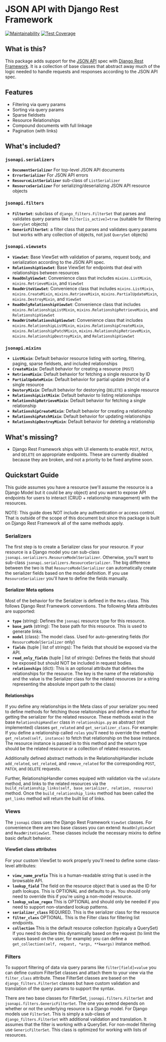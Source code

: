 # JSON API with Django Rest Framework

[![Maintainability](https://api.codeclimate.com/v1/badges/16dbdd6d5abd5795e602/maintainability)](https://codeclimate.com/repos/5b19bd02e4d5fd02930028c5/maintainability)
[![Test Coverage](https://api.codeclimate.com/v1/badges/16dbdd6d5abd5795e602/test_coverage)](https://codeclimate.com/repos/5b19bd02e4d5fd02930028c5/test_coverage)

## What is this?

This package adds support for the [JSON API](http://jsonapi.org) spec with [Django Rest Framework](http://www.django-rest-framework.org/). It is a collection of base classes that abstract away much of the logic needed to handle requests and responses according to the JSON API spec.

## Features

- Filtering via query params
- Sorting via query params
- Sparse fieldsets
- Resource Relationships
- Compound documents with full linkage
- Pagination (with links)

## What's included?

### `jsonapi.serializers`

- **`DocumentSerializer`** For top-level JSON API documents
- **`ErrorSerializer`** For JSON API errors
- **`ResourceListSerializer`** sub-class of `ListSerializer`
- **`ResourceSerializer`** For serializing/deserializing JSON API resource objects

### `jsonapi.filters`

- **`FilterSet`**: subclass of `django_filters.FilterSet` that parses and validates query params like `filter[is_active]=true` (suitable for filtering `QuerySet` objects)
- **`GenericFilterSet`**: a filter class that parses and validates query params but works with any collection of objects, not just `QuerySet` objects)

### `jsonapi.viewsets`

- **`ViewSet`**: Base ViewSet with validation of params, request body, and serialization according to the JSON API spec.
- **`RelationshipViewSet`**: Base ViewSet for endpoints that deal with relationships between resources
- **`ReadOnlyViewSet`**: Convenience class that includes `mixins.ListMixin`, `mixins.RetrieveMixin`, and `ViewSet`
- **`ReadWriteViewSet`**: Convenience class that includes `mixins.ListMixin`, `mixins.CreateMixin`, `mixins.RetrieveMixin`, `mixins.PartialUpdateMixin`, `mixins.DestroyMixin`, and `ViewSet`
- **`ReadOnlyRelationshipViewSet`**: Convenience class that includes `mixins.RelationshipListMixin`, `mixins.RelationshipRetrieveMixin`, and `RelationshipViewSet`
- **`ReadWriteRelationshipViewSet`**: Convenience class that includes `mixins.RelationshipListMixin`, `mixins.RelationshipCreateMixin`, `mixins.RelationshipPatchMixin`, `mixins.RelationshipRetrieveMixin`, `mixins.RelationshipDestroyMixin`, and `RelationshipViewSet`

### `jsonapi.mixins`

- **`ListMixin`**: Default behavior resource listing with sorting, filtering, paging, sparse fieldsets, and included relationships
- **`CreateMixin`**: Default behavior for creating a resource (`POST`)
- **`RetrieveMixin`**: Default behavior for fetching a single resource by ID
- **`PartialUpdateMixin`**: Default behavior for partial update (`PATCH`) of a single resource
- **`DestoryMixin`**: Default behavior for destorying (`DELETE`) a single resource
- **`RelationshipListMixin`**: Default behavior to listing relationships
- **`RelationshipRetrieveMixin`**: Default behavior for fetching a single relationship
- **`RelationshipCreateMixin`**: Default behavior for creating a relationship
- **`RelationshipPatchMixin`**: Default behavior for updating relationships
- **`RelationshipDestroyMixin`**: Default behavior for deleting a relationship

## What's missing?

- Django Rest Framework ships with UI elements to enable `POST`, `PATCH`, and `DELETE` on appropriate endpoints. These are currently disabled because they are broken, and not a priority to be fixed anytime soon.

## Quickstart Guide

This guide assumes you have a resource (we'll assume the resource is a Django Model but it could be any object) and you want to expose API endpoints for users to interact (CRUD + relationship management) with the resources.

NOTE: This guide does NOT include any authentication or access control. That is outside of the scope of this document but since this package is built on Django Rest Framework all of the same methods apply.

### Serializers

The first step is to create a Serializer class for your resource. If your resource is a Django model you can sub-class `jsonapi.serializers.ResourceModelSerializer`. Otherwise, you'll want to sub-class `jsonapi.serializers.ResourceSerializer`. The big difference between the two is that `ResourceModelSerializer` can automatically create the serializer fields based on the model definition. If you use `ResourceSerializer` you'll have to define the fields manually.

#### Serializer Meta options

Most of the behavior for the Serializer is defined in the `Meta` class. This follows Django Rest Framework conventions. The following Meta attributes are supported:

- **`type`** (string): Defines the `jsonapi` resource type for this resource.
- **`base_path`** (string): The base path for this resource. This is used to generate links.
- **`model`** (class): The model class. Used for auto-generating fields (for `ResourceModelSerializer` only)
- **`fields`** (tuple | list of strings): The fields that should be exposed via the API.
- **`read_only_fields`** (tuple | list of strings): Defines the fields that should be exposed but should NOT be included in request bodies.
- **`relationships`** (dict): This is an optional attribute that defines the relationships for the resource. The key is the name of the relationship and the value is the Serializer class for the related resources (or a string representing the absolute import path to the class)

#### Relationships

If you define any relationships in the Meta class of your serializer you need to define methods for fetching those relaitonships and define a method for getting the serializer for the related resource. These methods exist in the base `RelationshipHandler` class in `relationships.py` as abstract (not implemented) classes `get_related` and `get_serializer_class`. For example: If you define a relationship called `roles` you'll need to override the method `get_related(self, instance)` to fetch that relationship on the base instance.  The resource instance is passed in to this method and the return type should be the related resource or a collection of related resources.

Additionally defined abstract methods in the RelationshipHandler include `add_related`, `set_related`, and `remove_related` for the corresponding `POST`, `PATCH`, and `DELETE` requests.

Further, RelationshipHandler comes equiped with validation via the `validate` method, and links to the related resources via the `build_relationship_links(self, base_serializer, relation, resource)` method. Once the `build_relationship_links` method has been called the `get_links` method will return the built list of links.

### Views

The `jsonapi` class uses the Django Rest Framework `ViewSet` classes. For convenience there are two base classes you can extend: `ReadOnlyViewSet` and `ReadWriteViewSet`. These classes include the necessary mixins to define basic default behavior.

#### ViewSet class attributes

For your custom ViewSet to work properly you'll need to define some class-level attributes:

- **`view_name_prefix`** This is a human-readable string that is used in the browsable API.
- **`lookup_field`** The field on the resource object that is used as the ID for path lookups. This is OPTIONAL and defaults to `pk`. You should only need to override this if you're using a non-model resource.
- **`lookup_value_regex`** This is OPTIONAL and should only be needed if you need to support non-standard lookup patterns.
- **`serializer_class`** REQUIRED. This is the serializer class for the resource
- **`filter_class`** OPTIONAL. This is the Filter class for filtering list endpoints.
- **`collection`** This is the default resource collection (typically a QuerySet) If you need to declare this dynamically based on the request (to limit the values based on the user, for example) you can define a `get_collection(self, request, *args, **kwargs)` instance method.

### Filters

To support filtering of data via query params like `filter[field]=value` you can define custom FilterSet classes and attach them to your view via the `filter_class` attribute. These FilterSet classes are based on the `django_filters.FilterSet` classes but have custom validation and translation of the query params to support the syntax.

There are two base classes for FilterSet, `jsonapi.filters.FilterSet` and `jsonapi.filters.GenericFilterSet`. The one you extend depends on whether or not the underlying resource is a Django model. For Django models use `FilterSet`. This is simply a sub-class of `django_filters.FilterSet` with additional validation and translation. It assumes that the filter is working with a QuerySet. For non-model filtering use `GenericFilterSet`. This class is optimized for working with lists of resources.
